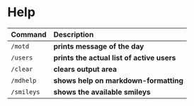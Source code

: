 # Help

| Command           | Description                                   |
| :---              | :---                                          | 
| `/motd`           | **prints message of the day**                 |
| `/users`          | **prints the actual list of active users**    |
| `/clear`          | **clears output area**                        |
| `/mdhelp`         | **shows help on markdown-formatting**         |
| `/smileys`        | **shows the available smileys**               |